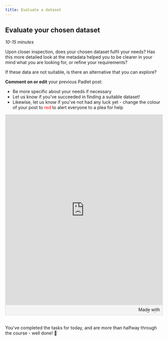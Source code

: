 ```yaml
---
title: Evaluate a dataset
---
```


## Evaluate your chosen dataset
*10-15 minutes*

Upon closer inspection, does your chosen dataset fulfil your needs?  Has this more detailed look at the metadata helped you to be clearer in your mind what you are looking for, or refine your requirements?

If these data are not suitable, is there an alternative that you can explore?

**Comment on or edit** your previous Padlet post:
- Be more specific about your needs if necessary
- Let us know if you've succeeded in finding a suitable dataset!
- Likewise, let us know if you've not had any luck yet - change the colour of your post to <span style="color: #ff0000;">red</span> to alert everyone to a plea for help

<div class="padlet-embed" style="border:1px solid rgba(0,0,0,0.1);border-radius:2px;box-sizing:border-box;overflow:hidden;position:relative;width:100%;background:#F4F4F4"><p style="padding:0;margin:0"><iframe src="https://padlet.com/embed/qu98lamuy4dkqkev" frameborder="0" allow="camera;microphone;geolocation" style="width:100%;height:608px;display:block;padding:0;margin:0"></iframe></p><div style="padding:8px;text-align:right;margin:0;"><a href="https://padlet.com?ref=embed" style="padding:0;margin:0;border:none;display:block;line-height:1;height:16px" target="_blank"><img src="https://padlet.net/embeds/made_with_padlet.png" width="86" height="16" style="padding:0;margin:0;background:none;border:none;display:inline;box-shadow:none" alt="Made with Padlet"></a></div></div>

<br>

You've completed the tasks for today, and are more than halfway through the course - well done!  :clap:

